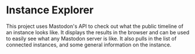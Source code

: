# Instance Explorer
This project uses Mastodon's API to check out what the public timeline of an instance looks like. It displays the results in the browser and can be used to easily see what any Mastodon server is like. It also pulls in the list of connected instances, and some general information on the instance. 
